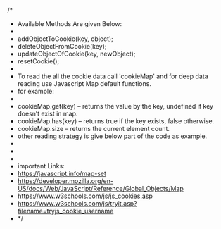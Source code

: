 /*
* Available Methods Are given Below:
*
* addObjectToCookie(key, object);
* deleteObjectFromCookie(key);
* updateObjectOfCookie(key, newObject);
* resetCookie();
*
* To read the all the cookie data call 'cookieMap' and for deep data reading use Javascript Map default functions.
* for example:
*
* cookieMap.get(key) – returns the value by the key, undefined if key doesn’t exist in map.
* cookieMap.has(key) – returns true if the key exists, false otherwise.
* cookieMap.size – returns the current element count.
* other reading strategy is give below part of the code as example.
*
*
*
* important Links:
* https://javascript.info/map-set
* https://developer.mozilla.org/en-US/docs/Web/JavaScript/Reference/Global_Objects/Map
* https://www.w3schools.com/js/js_cookies.asp
* https://www.w3schools.com/js/tryit.asp?filename=tryjs_cookie_username
* */
